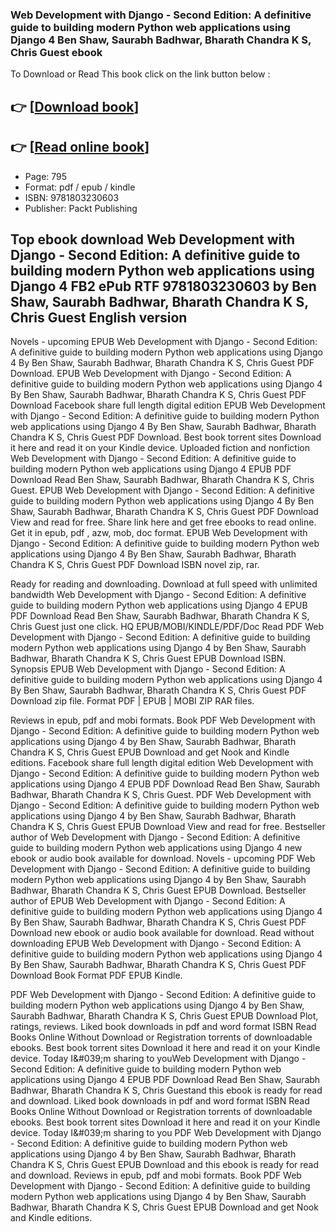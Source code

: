 ### Web Development with Django - Second Edition: A definitive guide to building modern Python web applications using Django 4 Ben Shaw, Saurabh Badhwar, Bharath Chandra K S, Chris Guest ebook

To Download or Read This book click on the link button below :

## 👉  [**[Download book](http://filesbooks.info/download.php?group=book&from=github.com&id=665670&lnk=1064 "Download book")**]

## 👉  [**[Read online book](http://filesbooks.info/download.php?group=book&from=github.com&id=665670&lnk=1064 "Read online book")**]


* Page: 795
* Format: pdf / epub / kindle
* ISBN: 9781803230603
* Publisher: Packt Publishing



## Top ebook download Web Development with Django - Second Edition: A definitive guide to building modern Python web applications using Django 4 FB2 ePub RTF 9781803230603 by Ben Shaw, Saurabh Badhwar, Bharath Chandra K S, Chris Guest English version


Novels - upcoming EPUB Web Development with Django - Second Edition: A definitive guide to building modern Python web applications using Django 4 By Ben Shaw, Saurabh Badhwar, Bharath Chandra K S, Chris Guest PDF Download. EPUB Web Development with Django - Second Edition: A definitive guide to building modern Python web applications using Django 4 By Ben Shaw, Saurabh Badhwar, Bharath Chandra K S, Chris Guest PDF Download Facebook share full length digital edition EPUB Web Development with Django - Second Edition: A definitive guide to building modern Python web applications using Django 4 By Ben Shaw, Saurabh Badhwar, Bharath Chandra K S, Chris Guest PDF Download. Best book torrent sites Download it here and read it on your Kindle device. Uploaded fiction and nonfiction Web Development with Django - Second Edition: A definitive guide to building modern Python web applications using Django 4 EPUB PDF Download Read Ben Shaw, Saurabh Badhwar, Bharath Chandra K S, Chris Guest. EPUB Web Development with Django - Second Edition: A definitive guide to building modern Python web applications using Django 4 By Ben Shaw, Saurabh Badhwar, Bharath Chandra K S, Chris Guest PDF Download View and read for free. Share link here and get free ebooks to read online. Get it in epub, pdf , azw, mob, doc format. EPUB Web Development with Django - Second Edition: A definitive guide to building modern Python web applications using Django 4 By Ben Shaw, Saurabh Badhwar, Bharath Chandra K S, Chris Guest PDF Download ISBN novel zip, rar.

Ready for reading and downloading. Download at full speed with unlimited bandwidth Web Development with Django - Second Edition: A definitive guide to building modern Python web applications using Django 4 EPUB PDF Download Read Ben Shaw, Saurabh Badhwar, Bharath Chandra K S, Chris Guest just one click. HQ EPUB/MOBI/KINDLE/PDF/Doc Read PDF Web Development with Django - Second Edition: A definitive guide to building modern Python web applications using Django 4 by Ben Shaw, Saurabh Badhwar, Bharath Chandra K S, Chris Guest EPUB Download ISBN. Synopsis EPUB Web Development with Django - Second Edition: A definitive guide to building modern Python web applications using Django 4 By Ben Shaw, Saurabh Badhwar, Bharath Chandra K S, Chris Guest PDF Download zip file. Format PDF | EPUB | MOBI ZIP RAR files.

Reviews in epub, pdf and mobi formats. Book PDF Web Development with Django - Second Edition: A definitive guide to building modern Python web applications using Django 4 by Ben Shaw, Saurabh Badhwar, Bharath Chandra K S, Chris Guest EPUB Download and get Nook and Kindle editions. Facebook share full length digital edition Web Development with Django - Second Edition: A definitive guide to building modern Python web applications using Django 4 EPUB PDF Download Read Ben Shaw, Saurabh Badhwar, Bharath Chandra K S, Chris Guest. PDF Web Development with Django - Second Edition: A definitive guide to building modern Python web applications using Django 4 by Ben Shaw, Saurabh Badhwar, Bharath Chandra K S, Chris Guest EPUB Download View and read for free. Bestseller author of Web Development with Django - Second Edition: A definitive guide to building modern Python web applications using Django 4 new ebook or audio book available for download. Novels - upcoming PDF Web Development with Django - Second Edition: A definitive guide to building modern Python web applications using Django 4 by Ben Shaw, Saurabh Badhwar, Bharath Chandra K S, Chris Guest EPUB Download. Bestseller author of EPUB Web Development with Django - Second Edition: A definitive guide to building modern Python web applications using Django 4 By Ben Shaw, Saurabh Badhwar, Bharath Chandra K S, Chris Guest PDF Download new ebook or audio book available for download. Read without downloading EPUB Web Development with Django - Second Edition: A definitive guide to building modern Python web applications using Django 4 By Ben Shaw, Saurabh Badhwar, Bharath Chandra K S, Chris Guest PDF Download Book Format PDF EPUB Kindle.

PDF Web Development with Django - Second Edition: A definitive guide to building modern Python web applications using Django 4 by Ben Shaw, Saurabh Badhwar, Bharath Chandra K S, Chris Guest EPUB Download Plot, ratings, reviews. Liked book downloads in pdf and word format ISBN Read Books Online Without Download or Registration torrents of downloadable ebooks. Best book torrent sites Download it here and read it on your Kindle device. Today I&amp;#039;m sharing to youWeb Development with Django - Second Edition: A definitive guide to building modern Python web applications using Django 4 EPUB PDF Download Read Ben Shaw, Saurabh Badhwar, Bharath Chandra K S, Chris Guestand this ebook is ready for read and download. Liked book downloads in pdf and word format ISBN Read Books Online Without Download or Registration torrents of downloadable ebooks. Best book torrent sites Download it here and read it on your Kindle device. Today I&amp;#039;m sharing to you PDF Web Development with Django - Second Edition: A definitive guide to building modern Python web applications using Django 4 by Ben Shaw, Saurabh Badhwar, Bharath Chandra K S, Chris Guest EPUB Download and this ebook is ready for read and download. Reviews in epub, pdf and mobi formats. Book PDF Web Development with Django - Second Edition: A definitive guide to building modern Python web applications using Django 4 by Ben Shaw, Saurabh Badhwar, Bharath Chandra K S, Chris Guest EPUB Download and get Nook and Kindle editions.





